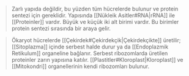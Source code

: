 >Zarlı yapıda değildir, bu yüzden tüm hücrelerde bulunur ve protein sentezi için gereklidir. Yapısında [[Nükleik Asitler#RNA|rRNA]] ile [[Proteinler]] vardır. Büyük ve küçük iki alt birimi vardır. Bu birimler protein sentezi sırasında bir araya gelir.

>Ökaryot hücrelerde [[Çekirdek#Çekirdekçik|Çekirdekçikte]] üretilir; [[Sitoplazma]] içinde serbest halde durur ya da [[Endoplazmik Retikulum]] organeline bağlanır. Serbest ribozomlarda üretilen proteinler zarın yapısına katılır. [[Plastitler#Kloroplast|Kloroplast]] ve [[Mitokondri]] organellerinin kendi ribozomları bulunur.
